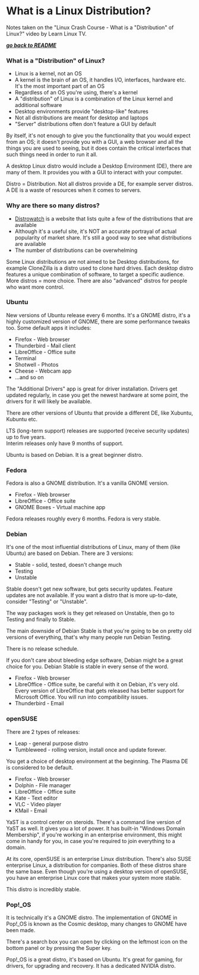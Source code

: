 # What is a Linux Distribution?

Notes taken on the "Linux Crash Course - What is a "Distribution" of Linux?"
video by Learn Linux TV.

[***go back to README***](/README.md)

### What is a "Distribution" of Linux?

- Linux is a kernel, not an OS
- A kernel is the brain of an OS, it handles I/O, interfaces, hardware etc.
  It's the most important part of an OS
- Regardless of an OS you're using, there's a kernel
- A "distribution" of Linux is a combination of the Linux kernel and additional
  software
- Desktop environments provide "desktop-like" features
- Not all distributions are meant for desktop and laptops
- "Server" distributions often don't feature a GUI by default

By itself, it's not enough to give you the functionality that you would expect
from an OS; it doesn't provide you with a GUI, a web browser and all the things
you are used to seeing, but it does contain the critical interfaces that such
things need in order to run it all.

A desktop Linux distro would include a Desktop Environment (DE), there are many
of them. It provides you with a GUI to interact with your computer.

Distro = Distribution. Not all distros provide a DE, for example server
distros. A DE is a waste of resources when it comes to servers.

### Why are there so many distros?

- [Distrowatch](https://distrowatch.com/) is a website that lists quite a few
  of the distributions that are available
- Although it's a useful site, it's NOT an accurate portrayal of actual
  popularity of market share. It's still a good way to see what distributions
  are available
- The number of distributions can be overwhelming

Some Linux distributions are not aimed to be Desktop distributions, for example
CloneZilla is a distro used to clone hard drives. Each desktop distro features
a unique combination of software, to target a specific audience. More distros =
more choice. There are also "advanced" distros for people who want more
control.

### Ubuntu

New versions of Ubuntu release every 6 months. It's a GNOME distro, it's a
highly customized version of GNOME, there are some performance tweaks too. Some
default apps it includes:

- Firefox - Web browser
- Thunderbird - Mail client
- LibreOffice - Office suite
- Terminal 
- Shotwell - Photos
- Cheese - Webcam app
- ...and so on

The "Additional Drivers" app is great for driver installation. Drivers get
updated regularly, in case you get the newest hardware at some point, the
drivers for it will likely be available. 

There are other versions of Ubuntu that provide a different DE, like Xubuntu,
Kubuntu etc. 

LTS (long-term support) releases are supported (receive security updates) up to
five years.  
Interim releases only have 9 months of support.

Ubuntu is based on Debian. It is a great beginner distro.

### Fedora

Fedora is also a GNOME distribution. It's a vanilla GNOME version.

- Firefox - Web browser
- LibreOffice - Office suite
- GNOME Boxes - Virtual machine app

Fedora releases roughly every 6 months. Fedora is very stable.

### Debian

It's one of the most influential distributions of Linux, many of them (like
Ubuntu) are based on Debian. There are 3 versions:

- Stable - solid, tested, doesn't change much
- Testing
- Unstable

Stable doesn't get new software, but gets security updates. Feature updates are
not available. If you want a distro that is more up-to-date, consider "Testing"
or "Unstable". 

The way packages work is they get released on Unstable, then go to Testing and
finally to Stable.

The main downside of Debian Stable is that you're going to be on pretty old
versions of everything, that's why many people run Debian Testing. 

There is no release schedule. 

If you don't care about bleeding edge software, Debian might be a great choice
for you. Debian Stable is stable in every sense of the word.

- Firefox - Web browser
- LibreOffice - Office suite, be careful with it on Debian, it's very old.
  Every version of LibreOffice that gets released has better support for
  Microsoft Office. You will run into compatibility issues.
- Thunderbird - Email

### openSUSE

There are 2 types of releases:
- Leap - general purpose distro
- Tumbleweed - rolling version, install once and update forever.

You get a choice of desktop environment at the beginning. The Plasma DE is
considered to be default. 

- Firefox - Web browser
- Dolphin - File manager
- LibreOffice - Office suite
- Kate - Text editor
- VLC - Video player 
- KMail - Email

YaST is a control center on steroids. There's a command line version of YaST as
well. It gives you a lot of power. It has built-in "Windows Domain Membership",
if you're working in an enterprise environment, this might come in handy for
you, in case you're required to join everything to a domain.

At its core, openSUSE is an enterprise Linux distribution. There's also SUSE 
enterprise Linux, a distribution for companies. Both of these distros share the
same base. Even though you're using a desktop version of openSUSE, you have an 
enterprise Linux core that makes your system more stable.

This distro is incredibly stable.

### Pop!\_OS

It is technically it's a GNOME distro. The implementation of GNOME in Pop!\_OS
is known as the Cosmic desktop, many changes to GNOME have been made. 

There's a search box you can open by clicking on the leftmost icon on the
bottom panel or by pressing the Super key.

Pop!\_OS is a great distro, it's based on Ubuntu. It's great for gaming, for
drivers, for upgrading and recovery. It has a dedicated NVIDIA distro.

